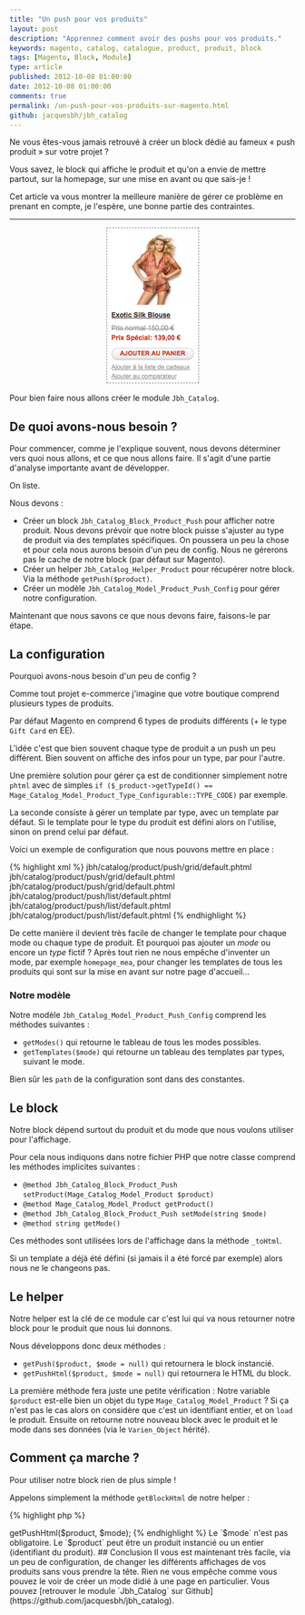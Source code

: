 ```yaml
---
title: "Un push pour vos produits"
layout: post
description: "Apprennez comment avoir des pushs pour vos produits."
keywords: magento, catalog, catalogue, product, produit, block
tags: [Magento, Block, Module]
type: article
published: 2012-10-08 01:00:00
date: 2012-10-08 01:00:00
comments: true
permalink: /un-push-pour-vos-produits-sur-magento.html
github: jacquesbh/jbh_catalog
---
```


Ne vous êtes-vous jamais retrouvé à créer un block dédié au fameux « push produit » sur votre projet ?

Vous savez, le block qui affiche le produit et qu'on a envie de mettre partout, sur la homepage, sur une mise en avant ou que sais-je !

Cet article va vous montrer la meilleure manière de gérer ce problème en prenant en compte, je l'espère, une bonne partie des contraintes.

<!-- more start -->

--------

<div style="text-align: center;">
    <img alt="Push produit Magento EE" src="/images/posts/block-push-produit/push_produit_ee.png" height="272" width="161" style="border: 1px dashed gray;" />
</div>

Pour bien faire nous allons créer le module `Jbh_Catalog`.

## De quoi avons-nous besoin ?

Pour commencer, comme je l'explique souvent, nous devons déterminer vers quoi nous allons, et ce que nous allons faire. Il s'agit d'une partie d'analyse importante avant de développer.

On liste.

Nous devons :

*    Créer un block `Jbh_Catalog_Block_Product_Push` pour afficher notre produit. Nous devons prévoir que notre block puisse s'ajuster au type de produit via des templates spécifiques. On poussera un peu la chose et pour cela nous aurons besoin d'un peu de config. Nous ne gérerons pas le cache de notre block (par défaut sur Magento).
*    Créer un helper `Jbh_Catalog_Helper_Product` pour récupérer notre block. Via la méthode `getPush($product)`.
*    Créer un modèle `Jbh_Catalog_Model_Product_Push_Config` pour gérer notre configuration.

Maintenant que nous savons ce que nous devons faire, faisons-le par étape.

## La configuration

Pourquoi avons-nous besoin d'un peu de config ?

Comme tout projet e-commerce j'imagine que votre boutique comprend plusieurs types de produits.

Par défaut Magento en comprend 6 types de produits différents (+ le type `Gift Card` en EE).

L'idée c'est que bien souvent chaque type de produit a un push un peu différent. Bien souvent on affiche des infos pour un type, par pour l'autre.

Une première solution pour gérer ça est de conditionner simplement notre `phtml` avec de simples `if ($_product->getTypeId() == Mage_Catalog_Model_Product_Type_Configurable::TYPE_CODE)` par exemple.

La seconde consiste à gérer un template par type, avec un template par défaut. Si le template pour le type du produit est défini alors on l'utilise, sinon on prend celui par défaut.

Voici un exemple de configuration que nous pouvons mettre en place :

{% highlight xml %}
<jbh>
    <catalog>
        <product>
            <push>
                <modes>
                    <default>
                        <templates>
                            <default>jbh/catalog/product/push/grid/default.phtml</default>
                            <simple>jbh/catalog/product/push/grid/default.phtml</simple>
                            <giftcard>jbh/catalog/product/push/grid/default.phtml</giftcard>
                        </templates>
                    </default>
                    <list>
                        <templates>
                            <default>jbh/catalog/product/push/list/default.phtml</default>
                            <simple>jbh/catalog/product/push/list/default.phtml</simple>
                            <giftcard>jbh/catalog/product/push/list/default.phtml</giftcard>
                        </templates>
                    </list>
                </modes>
            </push>
        </product>
    </catalog>
</jbh>
{% endhighlight %}
    
De cette manière il devient très facile de changer le template pour chaque mode ou chaque type de produit. Et pourquoi pas ajouter un _mode_ ou encore un _type_ fictif ? Après tout rien ne nous empêche d'inventer un mode, par exemple `homepage_mea`, pour changer les templates de tous les produits qui sont sur la mise en avant sur notre page d'accueil...
    
### Notre modèle

Notre modèle `Jbh_Catalog_Model_Product_Push_Config` comprend les méthodes suivantes :

*    `getModes()` qui retourne le tableau de tous les modes possibles.
*    `getTemplates($mode)` qui retourne un tableau des templates par types, suivant le mode.

Bien sûr les `path` de la configuration sont dans des constantes.

<script src="http://gist-it.appspot.com/github/jacquesbh/jbh_catalog/raw/master/app/code/community/Jbh/Catalog/Model/Product/Push/Config.php"></script>

## Le block

Notre block dépend surtout du produit et du mode que nous voulons utiliser pour l'affichage.

Pour cela nous indiquons dans notre fichier PHP que notre classe comprend les méthodes implicites suivantes :

*    `@method Jbh_Catalog_Block_Product_Push setProduct(Mage_Catalog_Model_Product $product)`
*    `@method Mage_Catalog_Model_Product getProduct()`
*    `@method Jbh_Catalog_Block_Product_Push setMode(string $mode)`
*    `@method string getMode()`

Ces méthodes sont utilisées lors de l'affichage dans la méthode `_toHtml`.

Si un template a déjà été défini (si jamais il a été forcé par exemple) alors nous ne le changeons pas.

<script src="http://gist-it.appspot.com/github/jacquesbh/jbh_catalog/raw/master/app/code/community/Jbh/Catalog/Block/Product/Push.php"></script>

## Le helper

Notre helper est la clé de ce module car c'est lui qui va nous retourner notre block pour le produit que nous lui donnons.

Nous développons donc deux méthodes :

*    `getPush($product, $mode = null)` qui retournera le block instancié.
*    `getPushHtml($product, $mode = null)` qui retournera le HTML du block.

La première méthode fera juste une petite vérification : Notre variable `$product` est-elle bien un objet du type `Mage_Catalog_Model_Product` ? Si ça n'est pas le cas alors on considère que c'est un identifiant entier, et on `load` le produit. Ensuite on retourne notre nouveau block avec le produit et le mode dans ses données (via le `Varien_Object` hérité).

<script src="http://gist-it.appspot.com/github/jacquesbh/jbh_catalog/raw/master/app/code/community/Jbh/Catalog/Helper/Product.php"></script>

## Comment ça marche ?

Pour utiliser notre block rien de plus simple !

Appelons simplement la méthode `getBlockHtml` de notre helper :

{% highlight php %}
<?php
echo Mage::helper('jbh_catalog/product')->getPushHtml($product, $mode);
{% endhighlight %}

Le `$mode` n'est pas obligatoire.

Le `$product` peut être un produit instancié ou un entier (identifiant du produit).

## Conclusion

Il vous est maintenant très facile, via un peu de configuration, de changer les différents affichages de vos produits sans vous prendre la tête.

Rien ne vous empêche comme vous pouvez le voir de créer un mode didié à une page en particulier.

Vous pouvez [retrouver le module `Jbh_Catalog` sur Github](https://github.com/jacquesbh/jbh_catalog).

<!-- more end -->


